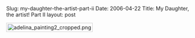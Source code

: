 Slug: my-daughter-the-artist-part-ii
Date: 2006-04-22
Title: My Daughter, the artist! Part II
layout: post

<img alt="adelina_painting2_cropped.png" class="at-xid-6a010534988cd3970b0120a55cea1e970b" id="image2313" src="http://steveivy.typepad.com/.a/6a010534988cd3970b0120a55cea1e970b-pi" style="padding: 3px; border: 1px solid #ccc;" />
